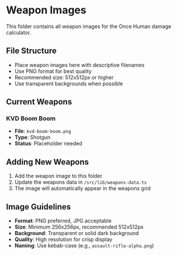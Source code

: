 # Weapon Images

This folder contains all weapon images for the Once Human damage calculator.

## File Structure

- Place weapon images here with descriptive filenames
- Use PNG format for best quality
- Recommended size: 512x512px or higher
- Use transparent backgrounds when possible

## Current Weapons

### KVD Boom Boom
- **File**: `kvd-boom-boom.png`
- **Type**: Shotgun
- **Status**: Placeholder needed

## Adding New Weapons

1. Add the weapon image to this folder
2. Update the weapons data in `/src/lib/weapons-data.ts`
3. The image will automatically appear in the weapons grid

## Image Guidelines

- **Format**: PNG preferred, JPG acceptable
- **Size**: Minimum 256x256px, recommended 512x512px
- **Background**: Transparent or solid dark background
- **Quality**: High resolution for crisp display
- **Naming**: Use kebab-case (e.g., `assault-rifle-alpha.png`)
